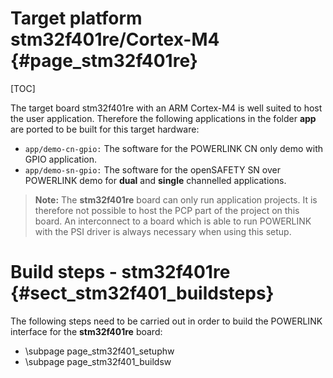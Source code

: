 Target platform stm32f401re/Cortex-M4 {#page_stm32f401re}
============

[TOC]


The target board stm32f401re with an ARM Cortex-M4 is well suited to host the
user application. Therefore the following applications in the folder **app** are
ported to be built for this target hardware:
- `app/demo-cn-gpio:` The software for the POWERLINK CN only demo with GPIO application.
- `app/demo-sn-gpio:` The software for the openSAFETY SN over POWERLINK demo for
   **dual** and **single** channelled applications.

> **Note:** The **stm32f401re** board can only run application projects. It is
> therefore not possible to host the PCP part of the project on this board. An
> interconnect to a board which is able to run POWERLINK with the PSI driver is
> always necessary when using this setup.

# Build steps - stm32f401re   {#sect_stm32f401_buildsteps}
The following steps need to be carried out in order to build the POWERLINK interface
for the **stm32f401re** board:
- \subpage page_stm32f401_setuphw
- \subpage page_stm32f401_buildsw
